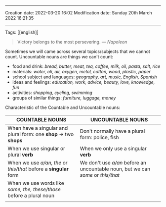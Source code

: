 
----
Creation date: 2022-03-20 16:02
Modification date: Sunday 20th March 2022 16:21:35

----

Tags: [[english]]

> Victory belongs to the most persevering.
> — <cite>Napoleon</cite>

Sometimes we will came across several topics/subjects that we cannot count. Uncountable nouns are things we can't count:
* food and drink: *bread, butter, meat, tea, coffee, milk, oil, pasta, salt, rice*
* materials: *water, oli, air, oxygen, metal, cotton, wood, plastic, paper*
* school subject and languages: *geography, art, music, English, Spanish*
* ideas and feelings: *education, work, advice, beauty, love, knowledge, fun*
* activities: *shopping, cycling, swimming*  
* groups of similar things: *furniture, luggage, money*

Characteristic of the Countable and Uncountable nouns:

| COUNTABLE NOUNS                                                      | UNCOUNTABLE NOUNS                                                                |
| -------------------------------------------------------------------- | -------------------------------------------------------------------------------- |
| When have a singular and plural form: one **shop** -> two **shops**  | Don't normally have a plural form: police, fish                                  |
| When we use singular or plural **verb**                              | When we only use a singular **verb**                                             |
| When we use _a/an, the_ or _this/that_ before a **singular** form    | We don't use _a/an_ before an uncountable noun, but we can _some_ or _this/that_ |
| When we use words like _some, the, these/those_ before a plural noun |                                                                                  |
|                                                                      |                                                                                  |


